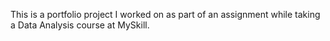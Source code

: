 This is a portfolio project I worked on as part of an assignment while taking a Data Analysis course at MySkill.
